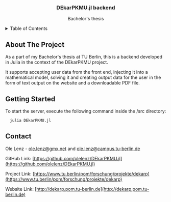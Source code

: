 <div align="center">

  <h3 align="center">DEkarPKMU.jl backend</h3>

  <p align="center">
    Bachelor's thesis
  </p>
</div>

<details>
  <summary>Table of Contents</summary>
  <ol>
    <li>
      <a href="#about-the-project">About The Project</a>
    </li>
    <li>
      <a href="#getting-started">Getting Started</a>
    </li>
    <li><a href="#contact">Contact</a></li>
  </ol>
</details>

## About The Project
As a part of my Bachelor's thesis at TU Berlin, this is a backend developed in Julia in the context of the DEkarPKMU project.

It supports accepting user data from the front end, injecting it into a mathematical model, solving it and creating output data for the user in the form of text output on the website and a downloadable PDF file.

## Getting Started
To start the server, execute the following command inside the /src directory:
```sh
  julia DEkarPKMU.jl
  ```

## Contact

Ole Lenz - ole.lenz@gmx.net and ole.lenz@campus.tu-berlin.de

GitHub Link: [https://github.com/olelenz/DEkarPKMU.jl](https://github.com/olelenz/DEkarPKMU.jl)

Project Link: [https://www.tu.berlin/pom/forschung/projekte/dekarp](https://www.tu.berlin/pom/forschung/projekte/dekarp)

Website Link: [http://dekarp.pom.tu-berlin.de](http://dekarp.pom.tu-berlin.de)
